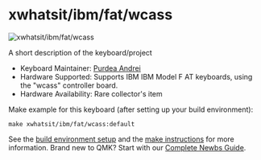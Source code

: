 # xwhatsit/ibm/fat/wcass

![xwhatsit/ibm/fat/wcass](http://kishy.ca/wp-content/uploads/2013/02/4704kb.jpg)

A short description of the keyboard/project

* Keyboard Maintainer: [Purdea Andrei](https://github.com/purdeaandrei)
* Hardware Supported: Supports IBM IBM Model F AT keyboards, using the "wcass" controller board.
* Hardware Availability: Rare collector's item

Make example for this keyboard (after setting up your build environment):

    make xwhatsit/ibm/fat/wcass:default

See the [build environment setup](https://docs.qmk.fm/#/getting_started_build_tools) and the [make instructions](https://docs.qmk.fm/#/getting_started_make_guide) for more information. Brand new to QMK? Start with our [Complete Newbs Guide](https://docs.qmk.fm/#/newbs).
